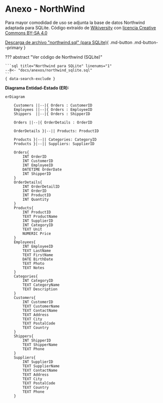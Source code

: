 


# Anexo - NorthWind 


Para mayor comodidad de uso se adjunta la base de datos Northwind adaptada para SQLite.
Código extraído de [Wikiversity](https://en.wikiversity.org/wiki/Database_Examples/Northwind/SQLite) con [licencia Creative Commons BY-SA 4.0](https://creativecommons.org/licenses/by-sa/4.0/)


[Descarga de archivo "northwind.sql" (para SQLite)](../anexos/northwind_sqlite.sql){ .md-button .md-button--primary }


??? abstract "Ver código de Northwind (SQLite)"

    ```sql title="Northwind para SQLite" linenums="1" 
    --8<- "docs/anexos/northwind_sqlite.sql"
    ```
    { data-search-exclude }


**Diagrama Entidad-Estado (ER):**

```mermaid 
erDiagram

    Customers ||--|{ Orders : CustomerID	
    Employees ||--|{ Orders : EmployeeID	
    Shippers  ||--|{ Orders : ShipperID	

    Orders ||--|{ OrderDetails : OrderID	

    OrderDetails }|--|| Products: ProductID

    Products }|--|| Categories: CategoryID	
    Products }|--|| Suppliers: SupplierID

    Orders{
        INT OrderID	
        INT CustomerID	
        INT EmployeeID	
        DATETIME OrderDate	
        INT ShipperID
    }
    OrderDetails{
        INT OrderDetailID	
        INT OrderID	
        INT ProductID	
        INT Quantity
    }
    Products{
        INT ProductID
        TEXT ProductName	
        INT SupplierID	
        INT CategoryID	
        TEXT Unit	
        NUMERIC Price
    }
    Employees{
        INT EmployeeID
        TEXT LastName
        TEXT FirstName
        DATE BirthDate
        TEXT Photo
        TEXT Notes
    }
    Categories{
        INT CategoryID
        TEXT CategoryName
        TEXT Description
    }
    Customers{
        INT CustomerID	
        TEXT CustomerName	
        TEXT ContactName	
        TEXT Address	
        TEXT City	
        TEXT PostalCode	
        TEXT Country
    }
    Shippers{
        INT ShipperID
        TEXT ShipperName	
        TEXT Phone
    }
    Suppliers{
        INT SupplierID
        TEXT SupplierName
        TEXT ContactName
        TEXT Address
        TEXT City
        TEXT PostalCode
        TEXT Country
        TEXT Phone
    }
```


